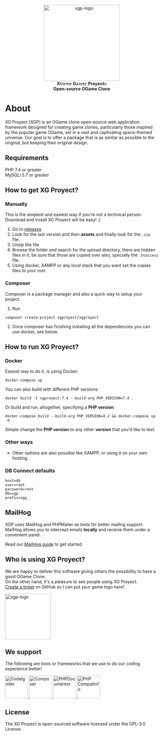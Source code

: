 


<p align="center"
    <a href="https://www.xgproyect.org/" target="_blank">
        <img align="center" img src="https://xgproyect.org/wp-content/uploads/2019/10/xgp-new-logo-black.png" width="250px" title="XG Proyect" alt="xgp-logo">
    </a>
    <br>
    <strong>X</strong>treme <strong>G</strong>amez <strong>Proyect</strong>o
    <br>
    <strong>Open-source OGame Clone</strong>
</p> 

About
====

XG Proyect (XGP) is an OGame clone open-source web application framework designed for creating game clones, particularly those inspired by the popular game OGame, set in a vast and captivating space-themed universe. Our goal is to offer a package that is as similar as possible to the original, but keeping their original design.

## Requirements

PHP 7.4 or greater  
MySQLi 5.7 or greater  

## How to get XG Proyect?

### Manually
This is the simplest and easiest way if you're not a technical person. Download and install XG Proyect will be easy! ;)

 1. Go to [releases](https://github.com/XGProyect/XG-Proyect-v3.x.x/releases)
 2. Look for the last version and then **assets** and finally look for the `.zip` file.
 3. Unzip the file.
 4. Browse the folder and search for the upload directory, there are hidden files in it, be sure that those are copied over also, specially the `.htaccess` file.
 5. Using docker, XAMPP or any local stack that you want set the copies files to your root.

### Composer
Composer is a package manager and also a quick way to setup your project.

1. Run
```
composer create-project xgproyect/xgproyect
```
2. Once composer has finishing installing all the dependencies you can use docker, see below.

## How to run XG Proyect?
### Docker
Easiest way to do it, is using Docker.

```
docker-compose up
```

You can also build with different PHP versions:
```
docker build -t xgproyect:7.4 --build-arg PHP_VERSION=7.4 .
```

Or build and run, altogether, specifying a **PHP version**:
```
docker-compose build --build-arg PHP_VERSION=8.2 && docker-compose up -d
```

Simple change the **PHP version** to any other **version** that you'd like to test.

### Other ways
- Other options are also possible like XAMPP, or using it on your own hosting.

### DB Connect defaults
```
host=db
user=root
password=root
db=xgp
prefix=xgp_
```

## MailHog
XGP uses MailHog and PHPMailer as tools for better mailing support. MailHog allows you to intercept emails **locally** and receive them under a convenient panel.

Read our <a href="https://github.com/XGProyect/XG-Proyect-v3.x.x/wiki/MailHog-usage-and-setup" target="_blank">MailHog guide</a> to get started.

## Who is using XG Proyect?
We are happy to deliver this software giving others the possibility to have a good OGame Clone.  
On the other hand, it's a pleasure to see people using XG Proyect.  
<a href="https://github.com/XGProyect/XG-Proyect-v3.x.x/issues" target="_blank">Create a ticket</a> on GitHub so I can put your game logo here!  

<img align="center" img src="https://xgproyect.org/wp-content/uploads/2019/10/xgp-new-logo-black.png" width="150px" title="XG Proyect" alt="xgp-logo">

## We support
The following are tools or frameworks that we use to do our coding experience better!

<p>
    <a href="https://codeigniter.com/" rel="nofollow">
        <img src="https://codeigniter.com/favicon.ico" alt="CodeIgniter" width="75px">
    </a>
    <a href="https://getcomposer.org/" rel="nofollow">
        <img src="https://getcomposer.org/img/logo-composer-transparent2.png" alt="Composer" width="75px">
    </a>
    <a href="https://www.phpdoc.org/" rel="nofollow">
        <img src="https://avatars0.githubusercontent.com/u/1239567?s=400&v=4" alt="PHPDocumentor" width="75px">
    </a>
    <a href="https://github.com/llaville/php-compat-info" rel="nofollow">
        <img src="https://avatars2.githubusercontent.com/u/364342?s=460&v=4" alt="PHP CompatInfo" width="75px">
    </a>
</p>

## License
The XG Proyect is open-sourced software licensed under the GPL-3.0 License.
